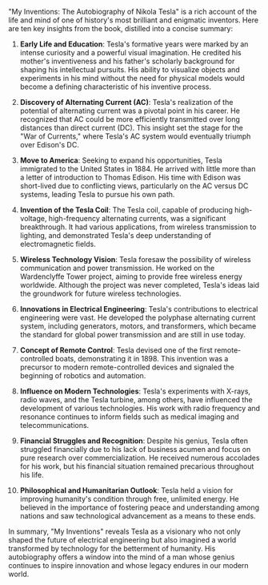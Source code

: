 "My Inventions: The Autobiography of Nikola Tesla" is a rich account of the life and mind of one of history's most brilliant and enigmatic inventors. Here are ten key insights from the book, distilled into a concise summary:

1. **Early Life and Education**: Tesla's formative years were marked by an intense curiosity and a powerful visual imagination. He credited his mother's inventiveness and his father's scholarly background for shaping his intellectual pursuits. His ability to visualize objects and experiments in his mind without the need for physical models would become a defining characteristic of his inventive process.

2. **Discovery of Alternating Current (AC)**: Tesla's realization of the potential of alternating current was a pivotal point in his career. He recognized that AC could be more efficiently transmitted over long distances than direct current (DC). This insight set the stage for the "War of Currents," where Tesla's AC system would eventually triumph over Edison's DC.

3. **Move to America**: Seeking to expand his opportunities, Tesla immigrated to the United States in 1884. He arrived with little more than a letter of introduction to Thomas Edison. His time with Edison was short-lived due to conflicting views, particularly on the AC versus DC systems, leading Tesla to pursue his own path.

4. **Invention of the Tesla Coil**: The Tesla coil, capable of producing high-voltage, high-frequency alternating currents, was a significant breakthrough. It had various applications, from wireless transmission to lighting, and demonstrated Tesla's deep understanding of electromagnetic fields.

5. **Wireless Technology Vision**: Tesla foresaw the possibility of wireless communication and power transmission. He worked on the Wardenclyffe Tower project, aiming to provide free wireless energy worldwide. Although the project was never completed, Tesla's ideas laid the groundwork for future wireless technologies.

6. **Innovations in Electrical Engineering**: Tesla's contributions to electrical engineering were vast. He developed the polyphase alternating current system, including generators, motors, and transformers, which became the standard for global power transmission and are still in use today.

7. **Concept of Remote Control**: Tesla devised one of the first remote-controlled boats, demonstrating it in 1898. This invention was a precursor to modern remote-controlled devices and signaled the beginning of robotics and automation.

8. **Influence on Modern Technologies**: Tesla's experiments with X-rays, radio waves, and the Tesla turbine, among others, have influenced the development of various technologies. His work with radio frequency and resonance continues to inform fields such as medical imaging and telecommunications.

9. **Financial Struggles and Recognition**: Despite his genius, Tesla often struggled financially due to his lack of business acumen and focus on pure research over commercialization. He received numerous accolades for his work, but his financial situation remained precarious throughout his life.

10. **Philosophical and Humanitarian Outlook**: Tesla held a vision for improving humanity's condition through free, unlimited energy. He believed in the importance of fostering peace and understanding among nations and saw technological advancement as a means to these ends.

In summary, "My Inventions" reveals Tesla as a visionary who not only shaped the future of electrical engineering but also imagined a world transformed by technology for the betterment of humanity. His autobiography offers a window into the mind of a man whose genius continues to inspire innovation and whose legacy endures in our modern world.